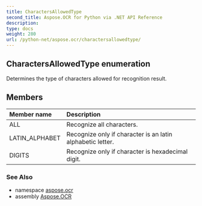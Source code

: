 ```yaml
---
title: CharactersAllowedType
second_title: Aspose.OCR for Python via .NET API Reference
description: 
type: docs
weight: 280
url: /python-net/aspose.ocr/charactersallowedtype/
---
```


## CharactersAllowedType enumeration

Determines the type of characters allowed for recognition result.

## Members
| Member name | Description |
| :- | :- |
|ALL|Recognize all characters.|
|LATIN_ALPHABET|Recognize only if character is an latin alphabetic letter.|
|DIGITS|Recognize only if character is hexadecimal digit.|

### See Also

* namespace [aspose.ocr](/python-net/aspose.ocr/)
* assembly [Aspose.OCR](/ocr/python-net/)

